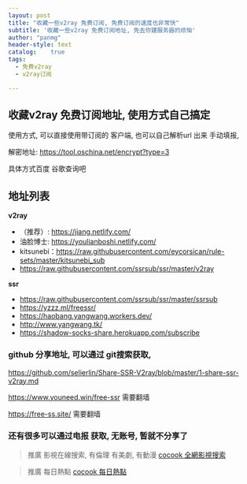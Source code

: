 ```yaml
---
layout: post
title: "收藏一些v2ray 免费订阅, 免费订阅的速度也非常快"
subtitle: '收藏一些v2ray 免费订阅地址, 免去你建服务器的烦恼'
author: "panmg"
header-style: text
catalog:    true
tags:
  - 免费v2ray 
  - v2ray订阅

---
```



## 收藏v2ray 免费订阅地址, 使用方式自己搞定

使用方式, 可以直接使用带订阅的 客户端,  也可以自己解析url 出来 手动填报, 

解密地址: https://tool.oschina.net/encrypt?type=3

具体方式百度 谷歌查询吧

##  地址列表

**v2ray** 

* （推荐）: https://jiang.netlify.com/
* 油脸博士: https://youlianboshi.netlify.com/
* kitsunebi：https://raw.githubusercontent.com/eycorsican/rule-sets/master/kitsunebi_sub
* https://raw.githubusercontent.com/ssrsub/ssr/master/v2ray


**ssr**

* https://raw.githubusercontent.com/ssrsub/ssr/master/ssrsub
* https://yzzz.ml/freessr/
* https://haobang.yangwang.workers.dev/
* http://www.yangwang.tk/
* https://shadow-socks-share.herokuapp.com/subscribe 



### github 分享地址, 可以通过 git搜索获取,

https://github.com/selierlin/Share-SSR-V2ray/blob/master/1-share-ssr-v2ray.md

https://www.youneed.win/free-ssr  需要翻墙

https://free-ss.site/  需要翻墙

###  还有很多可以通过电报 获取, 无账号, 暂就不分享了


>推廣 影視在線搜索, 有倫理 有美劇, 有動漫   [cocook 全網影視搜索](https://search.cocook.cn/)

>推廣 每日熱點   [cocook 每日熱點](https://blog.cocook.cn/)

